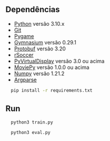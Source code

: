 


## Dependências

- [Python](https://www.python.org/]) versão 3.10.x
- [Git](https://git-scm.com/)
- [Pygame](https://www.pygame.org/news)
- [Gymnasium](https://gymnasium.farama.org/index.html) versão 0.29.1
- [Protobuf](https://protobuf.dev/) versão 3.20
- [rSoccer](https://github.com/goncamateus/rSoccer)
- [PyVirtualDisplay](https://github.com/ponty/PyVirtualDisplay) versão 3.0 ou acima
- [MoviePy](https://pypi.org/project/moviepy/) versão 1.0.0 ou acima
- [Numpy](https://numpy.org/) versão 1.21.2
- [Argparse](https://docs.python.org/3.10/library/argparse.html)



```bash
  pip install -r requirements.txt
```




## Run

```bash
  python3 train.py 
```

```bash
  python3 eval.py 
```



